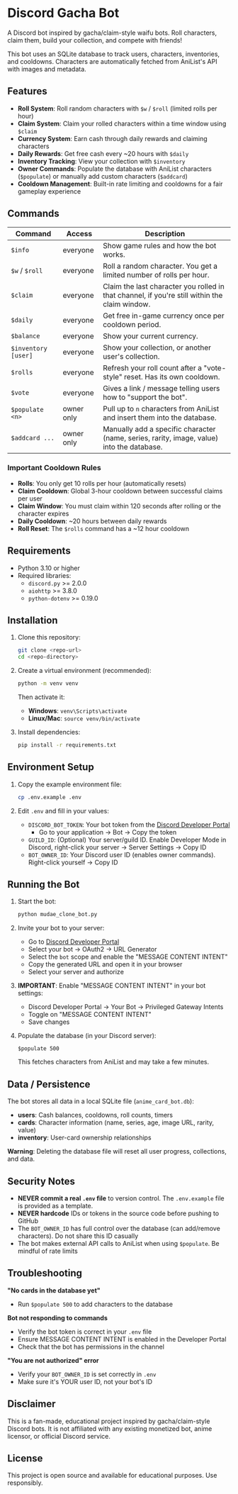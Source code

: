 # Discord Gacha Bot

A Discord bot inspired by gacha/claim-style waifu bots. Roll characters, claim them, build your collection, and compete with friends!

This bot uses an SQLite database to track users, characters, inventories, and cooldowns. Characters are automatically fetched from AniList's API with images and metadata.

## Features

- **Roll System**: Roll random characters with `$w` / `$roll` (limited rolls per hour)
- **Claim System**: Claim your rolled characters within a time window using `$claim`
- **Currency System**: Earn cash through daily rewards and claiming characters
- **Daily Rewards**: Get free cash every ~20 hours with `$daily`
- **Inventory Tracking**: View your collection with `$inventory`
- **Owner Commands**: Populate the database with AniList characters (`$populate`) or manually add custom characters (`$addcard`)
- **Cooldown Management**: Built-in rate limiting and cooldowns for a fair gameplay experience

## Commands

| Command             | Access     | Description                                                                                   |
| ------------------- | ---------- | --------------------------------------------------------------------------------------------- |
| `$info`             | everyone   | Show game rules and how the bot works.                                                        |
| `$w` / `$roll`      | everyone   | Roll a random character. You get a limited number of rolls per hour.                          |
| `$claim`            | everyone   | Claim the last character you rolled in that channel, if you're still within the claim window. |
| `$daily`            | everyone   | Get free in-game currency once per cooldown period.                                           |
| `$balance`          | everyone   | Show your current currency.                                                                   |
| `$inventory [user]` | everyone   | Show your collection, or another user's collection.                                           |
| `$rolls`            | everyone   | Refresh your roll count after a "vote-style" reset. Has its own cooldown.                     |
| `$vote`             | everyone   | Gives a link / message telling users how to "support the bot".                                |
| `$populate <n>`     | owner only | Pull up to `n` characters from AniList and insert them into the database.                     |
| `$addcard ...`      | owner only | Manually add a specific character (name, series, rarity, image, value) into the database.     |

### Important Cooldown Rules

- **Rolls**: You only get 10 rolls per hour (automatically resets)
- **Claim Cooldown**: Global 3-hour cooldown between successful claims per user
- **Claim Window**: You must claim within 120 seconds after rolling or the character expires
- **Daily Cooldown**: ~20 hours between daily rewards
- **Roll Reset**: The `$rolls` command has a ~12 hour cooldown

## Requirements

- Python 3.10 or higher
- Required libraries:
  - `discord.py` >= 2.0.0
  - `aiohttp` >= 3.8.0
  - `python-dotenv` >= 0.19.0

## Installation

1. Clone this repository:
   ```bash
   git clone <repo-url>
   cd <repo-directory>
   ```

2. Create a virtual environment (recommended):
   ```bash
   python -m venv venv
   ```
   Then activate it:
   - **Windows**: `venv\Scripts\activate`
   - **Linux/Mac**: `source venv/bin/activate`

3. Install dependencies:
   ```bash
   pip install -r requirements.txt
   ```

## Environment Setup

1. Copy the example environment file:
   ```bash
   cp .env.example .env
   ```

2. Edit `.env` and fill in your values:
   - `DISCORD_BOT_TOKEN`: Your bot token from the [Discord Developer Portal](https://discord.com/developers/applications)
     - Go to your application → Bot → Copy the token
   - `GUILD_ID`: (Optional) Your server/guild ID. Enable Developer Mode in Discord, right-click your server → Server Settings → Copy ID
   - `BOT_OWNER_ID`: Your Discord user ID (enables owner commands). Right-click yourself → Copy ID

## Running the Bot

1. Start the bot:
   ```bash
   python mudae_clone_bot.py
   ```

2. Invite your bot to your server:
   - Go to [Discord Developer Portal](https://discord.com/developers/applications)
   - Select your bot → OAuth2 → URL Generator
   - Select the `bot` scope and enable the "MESSAGE CONTENT INTENT"
   - Copy the generated URL and open it in your browser
   - Select your server and authorize

3. **IMPORTANT**: Enable "MESSAGE CONTENT INTENT" in your bot settings:
   - Discord Developer Portal → Your Bot → Privileged Gateway Intents
   - Toggle on "MESSAGE CONTENT INTENT"
   - Save changes

4. Populate the database (in your Discord server):
   ```
   $populate 500
   ```
   This fetches characters from AniList and may take a few minutes.

## Data / Persistence

The bot stores all data in a local SQLite file (`anime_card_bot.db`):

- **users**: Cash balances, cooldowns, roll counts, timers
- **cards**: Character information (name, series, age, image URL, rarity, value)
- **inventory**: User-card ownership relationships

**Warning**: Deleting the database file will reset all user progress, collections, and data.

## Security Notes

- **NEVER commit a real `.env` file** to version control. The `.env.example` file is provided as a template.
- **NEVER hardcode** IDs or tokens in the source code before pushing to GitHub
- The `BOT_OWNER_ID` has full control over the database (can add/remove characters). Do not share this ID casually
- The bot makes external API calls to AniList when using `$populate`. Be mindful of rate limits

## Troubleshooting

**"No cards in the database yet"**
- Run `$populate 500` to add characters to the database

**Bot not responding to commands**
- Verify the bot token is correct in your `.env` file
- Ensure MESSAGE CONTENT INTENT is enabled in the Developer Portal
- Check that the bot has permissions in the channel

**"You are not authorized" error**
- Verify your `BOT_OWNER_ID` is set correctly in `.env`
- Make sure it's YOUR user ID, not your bot's ID

## Disclaimer

This is a fan-made, educational project inspired by gacha/claim-style Discord bots. It is not affiliated with any existing monetized bot, anime licensor, or official Discord service.

## License

This project is open source and available for educational purposes. Use responsibly.
